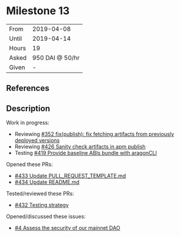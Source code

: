 # Milestone 13

|       |                 |
| ----- | --------------- |
| From  | 2019-04-08      |
| Until | 2019-04-14      |
| Hours | 19              |
| Asked | 950 DAI @ 50/hr |
| Given | -               |

## References

## Description

Work in progress:

- Reviewing [#352 fix(publish): fix fetching artifacts from previously deployed versions](https://github.com/aragon/aragon-cli/pull/352)
- Reviewing [#426 Sanity check artifacts in apm publish](https://github.com/aragon/aragon-cli/pull/426)
- Testing [#419 Provide baseline ABIs bundle with aragonCLI](https://github.com/aragon/aragon-cli/issues/419)

Opened these PRs:

- [#433 Update PULL_REQUEST_TEMPLATE.md](https://github.com/aragon/aragon-cli/pull/433)
- [#434 Update README.md](https://github.com/aragon/aragon-cli/pull/434)

Tested/reviewed these PRs:

- [#432 Testing strategy](https://github.com/aragon/aragon-cli/pull/432)

Opened/discussed these issues:

- [#4 Assess the security of our mainnet DAO](https://github.com/AragonMesh/team/issues/4)
